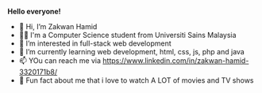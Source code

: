 **Hello everyone!**

- 👋 Hi, I’m Zakwan Hamid
- 👨‍💼 I'm a Computer Science student from Universiti Sains Malaysia
- 👀 I’m interested in full-stack web development
- 🌱 I’m currently learning web development, html, css, js, php and java
- 📫 YOu can reach me via https://www.linkedin.com/in/zakwan-hamid-3320171b8/
- 🎡 Fun fact about me that i love to watch A LOT of movies and TV shows 

<!---
zakwanhamid/zakwanhamid is a ✨ special ✨ repository because its `README.md` (this file) appears on your GitHub profile.
You can click the Preview link to take a look at your changes.
--->
